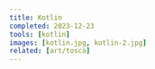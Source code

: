 ```yaml
---
title: Kotlin
completed: 2023-12-23
tools: [kotlin]
images: [kotlin.jpg, kotlin-2.jpg]
related: [art/tosca]
---
```

